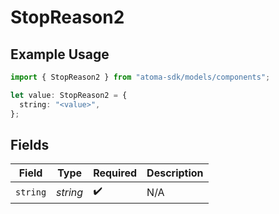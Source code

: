 # StopReason2

## Example Usage

```typescript
import { StopReason2 } from "atoma-sdk/models/components";

let value: StopReason2 = {
  string: "<value>",
};
```

## Fields

| Field              | Type               | Required           | Description        |
| ------------------ | ------------------ | ------------------ | ------------------ |
| `string`           | *string*           | :heavy_check_mark: | N/A                |
